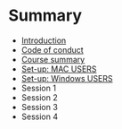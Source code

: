 # Summary

* [Introduction](README.md)
* [Code of conduct](codeofconduct.md)
* [Course summary](course_summary.md)
* [Set-up: MAC USERS](pre_course_MAC.md)
* [Set-up: Windows USERS](set-up-windows-users.md)
* Session 1
* Session 2
* Session 3
* Session 4

